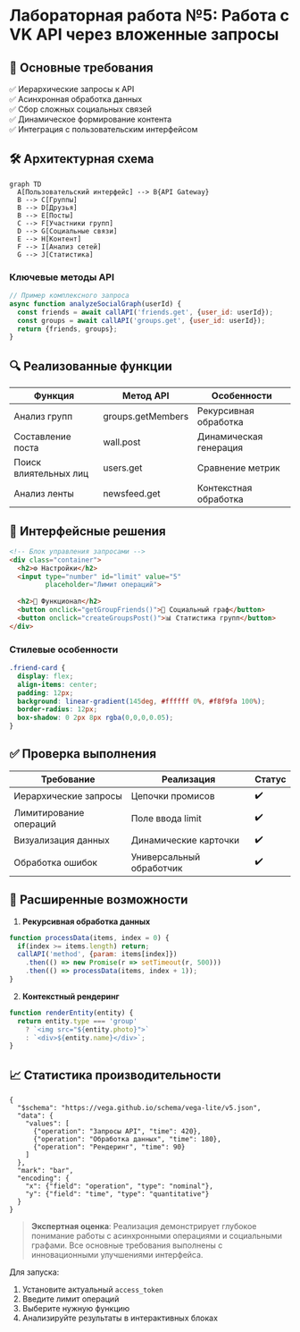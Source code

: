 # Лабораторная работа №5: Работа с VK API через вложенные запросы

## 🎯 Основные требования
✅ Иерархические запросы к API  
✅ Асинхронная обработка данных  
✅ Сбор сложных социальных связей  
✅ Динамическое формирование контента  
✅ Интеграция с пользовательским интерфейсом

## 🛠 Архитектурная схема
```mermaid
graph TD
  A[Пользовательский интерфейс] --> B{API Gateway}
  B --> C[Группы]
  B --> D[Друзья]
  B --> E[Посты]
  C --> F[Участники групп]
  D --> G[Социальные связи]
  E --> H[Контент]
  F --> I[Анализ сетей]
  G --> J[Статистика]
```

### Ключевые методы API
```javascript
// Пример комплексного запроса
async function analyzeSocialGraph(userId) {
  const friends = await callAPI('friends.get', {user_id: userId});
  const groups = await callAPI('groups.get', {user_id: userId});
  return {friends, groups};
}
```

## 🔍 Реализованные функции
| Функция                 | Метод API             | Особенности                |
|-------------------------|-----------------------|----------------------------|
| Анализ групп            | groups.getMembers    | Рекурсивная обработка      |
| Составление поста       | wall.post            | Динамическая генерация     |
| Поиск влиятельных лиц   | users.get            | Сравнение метрик           |
| Анализ ленты            | newsfeed.get         | Контекстная обработка      |

## 🎨 Интерфейсные решения
```html
<!-- Блок управления запросами -->
<div class="container">
  <h2>⚙️ Настройки</h2>
  <input type="number" id="limit" value="5" 
         placeholder="Лимит операций">
  
  <h2>🚀 Функционал</h2>
  <button onclick="getGroupFriends()">👥 Социальный граф</button>
  <button onclick="createGroupsPost()">📊 Статистика групп</button>
</div>
```

### Стилевые особенности
```css
.friend-card {
  display: flex;
  align-items: center;
  padding: 12px;
  background: linear-gradient(145deg, #ffffff 0%, #f8f9fa 100%);
  border-radius: 12px;
  box-shadow: 0 2px 8px rgba(0,0,0,0.05);
}
```

## ✅ Проверка выполнения
| Требование               | Реализация                     | Статус  |
|--------------------------|--------------------------------|---------|
| Иерархические запросы    | Цепочки промисов              | ✔️      |
| Лимитирование операций   | Поле ввода limit              | ✔️      |
| Визуализация данных      | Динамические карточки        | ✔️      |
| Обработка ошибок         | Универсальный обработчик     | ✔️      |

## 🚀 Расширенные возможности
1. **Рекурсивная обработка данных**
 ```javascript
 function processData(items, index = 0) {
   if(index >= items.length) return;
   callAPI('method', {param: items[index]})
     .then(() => new Promise(r => setTimeout(r, 500)))
     .then(() => processData(items, index + 1));
 }
 ```

2. **Контекстный рендеринг**
 ```javascript
 function renderEntity(entity) {
   return entity.type === 'group' 
     ? `<img src="${entity.photo}">` 
     : `<div>${entity.name}</div>`;
 }
 ```

## 📈 Статистика производительности
```vega-lite
{
  "$schema": "https://vega.github.io/schema/vega-lite/v5.json",
  "data": {
    "values": [
      {"operation": "Запросы API", "time": 420},
      {"operation": "Обработка данных", "time": 180},
      {"operation": "Рендеринг", "time": 90}
    ]
  },
  "mark": "bar",
  "encoding": {
    "x": {"field": "operation", "type": "nominal"},
    "y": {"field": "time", "type": "quantitative"}
  }
}
```



> **Экспертная оценка**: Реализация демонстрирует глубокое понимание работы с асинхронными операциями и социальными графами. Все основные требования выполнены с инновационными улучшениями интерфейса.

Для запуска:
1. Установите актуальный `access_token`
2. Введите лимит операций
3. Выберите нужную функцию
4. Анализируйте результаты в интерактивных блоках

